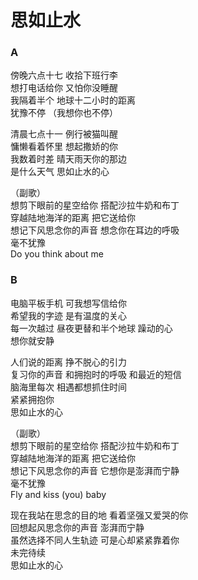 # 思如止水
### A
傍晚六点十七  收拾下班行李  
想打电话给你 又怕你没睡醒   
我隔着半个 地球十二小时的距离  
犹豫不停 （我想你也不停）  

清晨七点十一  例行被猫叫醒  
慵懒看着怀里  想起撒娇的你  
我数着时差 晴天雨天你的那边   
是什么天气
思如止水的心

（副歌）  
想剪下眼前的星空给你  搭配沙拉牛奶和布丁  
穿越陆地海洋的距离 把它送给你    
想记下风思念你的声音  想念你在耳边的呼吸  
毫不犹豫  
Do you think about me

### B
电脑平板手机  可我想写信给你  
希望我的字迹  是有温度的关心  
每一次越过  昼夜更替和半个地球 躁动的心  
想你就安静

人们说的距离  挣不脱心的引力    
复习你的声音  和拥抱时的呼吸 和最近的短信  
脑海里每次 相遇都想抓住时间  
紧紧拥抱你  
思如止水的心

（副歌）    
想剪下眼前的星空给你  搭配沙拉牛奶和布丁    
穿越陆地海洋的距离 把它送给你  
想记下风思念你的声音  它想你是澎湃而宁静    
毫不犹豫    
Fly and kiss (you) baby

现在我站在思念的目的地  看着坚强又爱哭的你    
回想起风思念你的声音  澎湃而宁静    
虽然选择不同人生轨迹  可是心却紧紧靠着你    
未完待续    
思如止水的心
